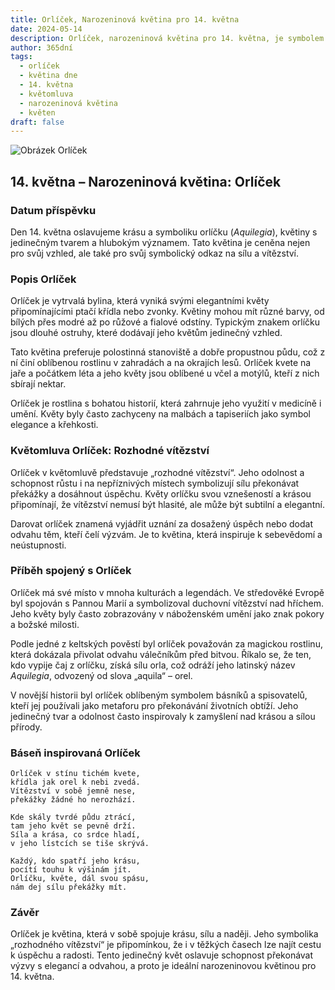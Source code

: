 ```yaml
---
title: Orlíček, Narozeninová květina pro 14. května
date: 2024-05-14
description: Orlíček, narozeninová květina pro 14. května, je symbolem Rozhodné vítězství. Objevte její jedinečný význam, fascinující příběhy a poezii, která oslavuje její krásu.
author: 365dní
tags:
  - orlíček
  - květina dne
  - 14. května
  - květomluva
  - narozeninová květina
  - květen
draft: false
---
```


![Obrázek Orlíček](https://cdn.pixabay.com/photo/2017/08/04/00/05/columbine-2578719_960_720.jpg#center)


## 14. května – Narozeninová květina: Orlíček

### Datum příspěvku

Den 14. května oslavujeme krásu a symboliku orlíčku (_Aquilegia_), květiny s jedinečným tvarem a hlubokým významem. Tato květina je ceněna nejen pro svůj vzhled, ale také pro svůj symbolický odkaz na sílu a vítězství.

### Popis Orlíček

Orlíček je vytrvalá bylina, která vyniká svými elegantními květy připomínajícími ptačí křídla nebo zvonky. Květiny mohou mít různé barvy, od bílých přes modré až po růžové a fialové odstíny. Typickým znakem orlíčku jsou dlouhé ostruhy, které dodávají jeho květům jedinečný vzhled.

Tato květina preferuje polostinná stanoviště a dobře propustnou půdu, což z ní činí oblíbenou rostlinu v zahradách a na okrajích lesů. Orlíček kvete na jaře a počátkem léta a jeho květy jsou oblíbené u včel a motýlů, kteří z nich sbírají nektar.

Orlíček je rostlina s bohatou historií, která zahrnuje jeho využití v medicíně i umění. Květy byly často zachyceny na malbách a tapiseriích jako symbol elegance a křehkosti.

### Květomluva Orlíček: Rozhodné vítězství

Orlíček v květomluvě představuje „rozhodné vítězství“. Jeho odolnost a schopnost růstu i na nepříznivých místech symbolizují sílu překonávat překážky a dosáhnout úspěchu. Květy orlíčku svou vznešeností a krásou připomínají, že vítězství nemusí být hlasité, ale může být subtilní a elegantní.

Darovat orlíček znamená vyjádřit uznání za dosažený úspěch nebo dodat odvahu těm, kteří čelí výzvám. Je to květina, která inspiruje k sebevědomí a neústupnosti.

### Příběh spojený s Orlíček

Orlíček má své místo v mnoha kulturách a legendách. Ve středověké Evropě byl spojován s Pannou Marií a symbolizoval duchovní vítězství nad hříchem. Jeho květy byly často zobrazovány v náboženském umění jako znak pokory a božské milosti.

Podle jedné z keltských pověstí byl orlíček považován za magickou rostlinu, která dokázala přivolat odvahu válečníkům před bitvou. Říkalo se, že ten, kdo vypije čaj z orlíčku, získá sílu orla, což odráží jeho latinský název _Aquilegia_, odvozený od slova „aquila“ – orel.

V novější historii byl orlíček oblíbeným symbolem básníků a spisovatelů, kteří jej používali jako metaforu pro překonávání životních obtíží. Jeho jedinečný tvar a odolnost často inspirovaly k zamyšlení nad krásou a sílou přírody.

### Báseň inspirovaná Orlíček

```
Orlíček v stínu tichém kvete,  
křídla jak orel k nebi zvedá.  
Vítězství v sobě jemně nese,  
překážky žádné ho nerozhází.

Kde skály tvrdé půdu ztrácí,  
tam jeho květ se pevně drží.  
Síla a krása, co srdce hladí,  
v jeho lístcích se tiše skrývá.

Každý, kdo spatří jeho krásu,  
pocítí touhu k výšinám jít.  
Orlíčku, květe, dál svou spásu,  
nám dej sílu překážky mít.  
```

### Závěr

Orlíček je květina, která v sobě spojuje krásu, sílu a naději. Jeho symbolika „rozhodného vítězství“ je připomínkou, že i v těžkých časech lze najít cestu k úspěchu a radosti. Tento jedinečný květ oslavuje schopnost překonávat výzvy s elegancí a odvahou, a proto je ideální narozeninovou květinou pro 14. května.